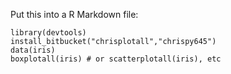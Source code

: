 Put this into a R Markdown file:

`library(devtools)`  
`install_bitbucket("chrisplotall","chrispy645")`  
`data(iris)`  
`boxplotall(iris) # or scatterplotall(iris), etc`

